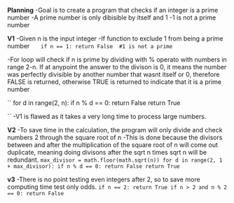 **Planning**
-Goal is to create a program that checks if an integer is a prime number
-A prime number is only dibisible by itself and 1
-1 is not a prime number

**V1**
-Given n is the input integer
-If function to exclude 1 from being a prime number
``    if n == 1:
        return False  #1 is not a prime 
``

-For loop will check if n is prime by dividing with % operato with numbers in range 2-n. If at anypoint the answer to the divison is 0, it means the number was perfectly divisible by another number that wasnt itself or 0, therefore FALSE is returned, otherwise TRUE is returned to indicate that it is a prime number

``
    for d in range(2, n):
        if n % d == 0:
            return False
        return True

``
-V1 is flawed as it takes a very long time to process large numbers.


**V2**
-To save time in the calculation, the program will only divide and check numbers 2 through the square root of n
-This is done because the divisors between and after the multiplication of the square root of n will come out duplicate, meaning doing divisons after the sqrt n times sqrt n will be redundant.
``
  max_divisor = math.floor(math.sqrt(n))
    for d in range(2, 1 + max_divisor):
        if n % d == 0:
            return False
        return True
``

**v3**
-There is no point testing even integers after 2, so to save more computing time test only odds.
``
  if n == 2:
        return True
    if n > 2 and n % 2 == 0:
        return False
``
